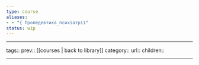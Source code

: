 ```yaml
---
type: course
aliases: 
- - "{ Пропедевтика_психіатрії"
status: wip
---
```


---
tags::
prev:: [[courses | back to library]]
category::
url::
children::

---



